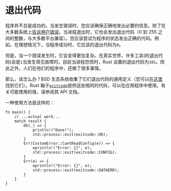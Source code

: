 # 退出代码

程序并不总是成功的。当发生错误时，您应该确保正确地发出必要的信息。除了在大多数系统上[告诉用户错误](human-communication.zh.html)，当进程退出时，它也会发出退出代码（0 到 255 之间的整数，与大多数平台兼容）。您应该尝试为程序的状态发出正确的代码。例如，在理想情况下，当程序成功时，它应该的退出代码为`0`。

但是，当一个错误发生时，它会变得更加复杂。在真实世界，许多工具(的退出代码)会是`1`当发生常见故障时。目前当进程恐慌时，Rust 设置的退出代码为`101`。除此之外，人们在他们的程序中，还做了很多事情。

那么，该怎么办？BSD 生态系统收集了它们退出代码的通用定义（您可以[在这里][`sysexits.h`]找到它们）。Rust 箱子[`exitcode`]提供这些相同的代码，可以在应用程序中使用。有关可能使用的值，请参阅其 API 文档。

一种使用方法是这样的：

```rust,ignore
fn main() {
    // ...actual work...
    match result {
        Ok(_) => {
            println!("Done!");
            std::process::exit(exitcode::OK);
        }
        Err(CustomError::CantReadConfig(e)) => {
            eprintln!("Error: {}", e);
            std::process::exit(exitcode::CONFIG);
        }
        Err(e) => {
            eprintln!("Error: {}", e);
            std::process::exit(exitcode::DATAERR);
        }
    }
}
```

[`exitcode`]: https://crates.io/crates/exitcode
[`sysexits.h`]: https://www.freebsd.org/cgi/man.cgi?query=sysexits&apropos=0&sektion=0&manpath=FreeBSD+11.2-stable&arch=default&format=html
